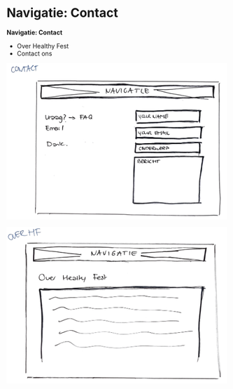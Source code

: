 # Navigatie: Contact

**Navigatie: Contact**  
- Over Healthy Fest  
- Contact ons

![](../../../.gitbook/assets/contact.jpeg)

![](../../../.gitbook/assets/over-healthy-fest.jpeg)

